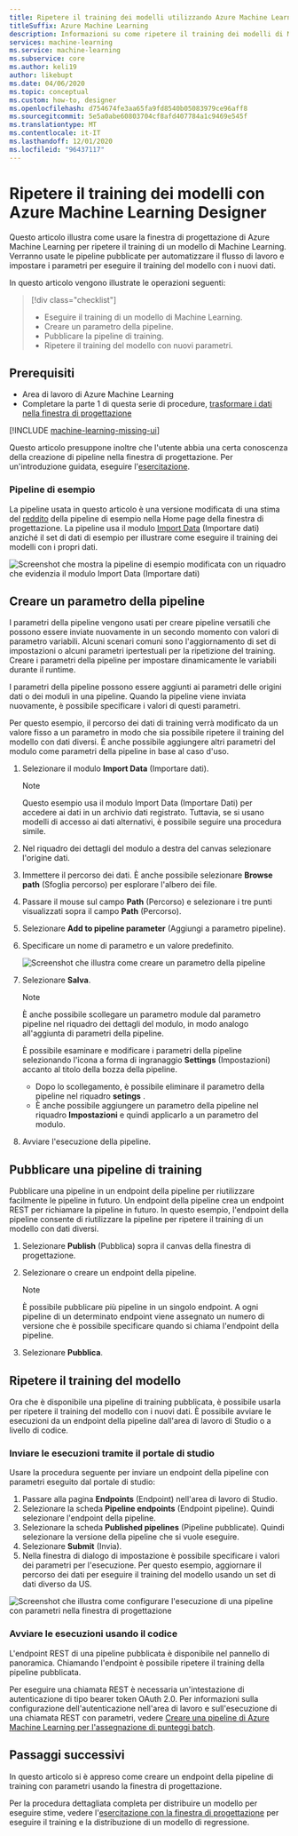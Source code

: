```yaml
---
title: Ripetere il training dei modelli utilizzando Azure Machine Learning Designer
titleSuffix: Azure Machine Learning
description: Informazioni su come ripetere il training dei modelli di Machine Learning con le pipeline pubblicate in Azure Machine Learning Designer.
services: machine-learning
ms.service: machine-learning
ms.subservice: core
ms.author: keli19
author: likebupt
ms.date: 04/06/2020
ms.topic: conceptual
ms.custom: how-to, designer
ms.openlocfilehash: d754674fe3aa65fa9fd8540b05083979ce96aff8
ms.sourcegitcommit: 5e5a0abe60803704cf8afd407784a1c9469e545f
ms.translationtype: MT
ms.contentlocale: it-IT
ms.lasthandoff: 12/01/2020
ms.locfileid: "96437117"
---
```

# <a name="retrain-models-with-azure-machine-learning-designer"></a>Ripetere il training dei modelli con Azure Machine Learning Designer


Questo articolo illustra come usare la finestra di progettazione di Azure Machine Learning per ripetere il training di un modello di Machine Learning. Verranno usate le pipeline pubblicate per automatizzare il flusso di lavoro e impostare i parametri per eseguire il training del modello con i nuovi dati. 

In questo articolo vengono illustrate le operazioni seguenti:

> [!div class="checklist"]
> * Eseguire il training di un modello di Machine Learning.
> * Creare un parametro della pipeline.
> * Pubblicare la pipeline di training.
> * Ripetere il training del modello con nuovi parametri.

## <a name="prerequisites"></a>Prerequisiti

* Area di lavoro di Azure Machine Learning
* Completare la parte 1 di questa serie di procedure, [trasformare i dati nella finestra di progettazione](how-to-designer-transform-data.md)

[!INCLUDE [machine-learning-missing-ui](../../includes/machine-learning-missing-ui.md)]

Questo articolo presuppone inoltre che l'utente abbia una certa conoscenza della creazione di pipeline nella finestra di progettazione. Per un'introduzione guidata, eseguire l'[esercitazione](tutorial-designer-automobile-price-train-score.md). 

### <a name="sample-pipeline"></a>Pipeline di esempio

La pipeline usata in questo articolo è una versione modificata di una stima del [reddito](samples-designer.md#classification) della pipeline di esempio nella Home page della finestra di progettazione. La pipeline usa il modulo [Import Data](algorithm-module-reference/import-data.md) (Importare dati) anziché il set di dati di esempio per illustrare come eseguire il training dei modelli con i propri dati.

![Screenshot che mostra la pipeline di esempio modificata con un riquadro che evidenzia il modulo Import Data (Importare dati)](./media/how-to-retrain-designer/modified-sample-pipeline.png)

## <a name="create-a-pipeline-parameter"></a>Creare un parametro della pipeline

I parametri della pipeline vengono usati per creare pipeline versatili che possono essere inviate nuovamente in un secondo momento con valori di parametro variabili. Alcuni scenari comuni sono l'aggiornamento di set di impostazioni o alcuni parametri ipertestuali per la ripetizione del training. Creare i parametri della pipeline per impostare dinamicamente le variabili durante il runtime. 

I parametri della pipeline possono essere aggiunti ai parametri delle origini dati o dei moduli in una pipeline. Quando la pipeline viene inviata nuovamente, è possibile specificare i valori di questi parametri.

Per questo esempio, il percorso dei dati di training verrà modificato da un valore fisso a un parametro in modo che sia possibile ripetere il training del modello con dati diversi. È anche possibile aggiungere altri parametri del modulo come parametri della pipeline in base al caso d'uso.

1. Selezionare il modulo **Import Data** (Importare dati).

    > [!NOTE]
    > Questo esempio usa il modulo Import Data (Importare Dati) per accedere ai dati in un archivio dati registrato. Tuttavia, se si usano modelli di accesso ai dati alternativi, è possibile seguire una procedura simile.

1. Nel riquadro dei dettagli del modulo a destra del canvas selezionare l'origine dati.

1. Immettere il percorso dei dati. È anche possibile selezionare **Browse path** (Sfoglia percorso) per esplorare l'albero dei file. 

1. Passare il mouse sul campo **Path** (Percorso) e selezionare i tre punti visualizzati sopra il campo **Path** (Percorso).

1. Selezionare **Add to pipeline parameter** (Aggiungi a parametro pipeline).

1. Specificare un nome di parametro e un valore predefinito.

   ![Screenshot che illustra come creare un parametro della pipeline](media/how-to-retrain-designer/add-pipeline-parameter.png)

1. Selezionare **Salva**.

   > [!NOTE]
   > È anche possibile scollegare un parametro module dal parametro pipeline nel riquadro dei dettagli del modulo, in modo analogo all'aggiunta di parametri della pipeline.
   >
   > È possibile esaminare e modificare i parametri della pipeline selezionando l'icona a forma di ingranaggio **Settings** (Impostazioni) accanto al titolo della bozza della pipeline. 
   >    - Dopo lo scollegamento, è possibile eliminare il parametro della pipeline nel riquadro **setings** .
   >    - È anche possibile aggiungere un parametro della pipeline nel riquadro **Impostazioni** e quindi applicarlo a un parametro del modulo.

1. Avviare l'esecuzione della pipeline.

## <a name="publish-a-training-pipeline"></a>Pubblicare una pipeline di training

Pubblicare una pipeline in un endpoint della pipeline per riutilizzare facilmente le pipeline in futuro. Un endpoint della pipeline crea un endpoint REST per richiamare la pipeline in futuro. In questo esempio, l'endpoint della pipeline consente di riutilizzare la pipeline per ripetere il training di un modello con dati diversi.

1. Selezionare **Publish** (Pubblica) sopra il canvas della finestra di progettazione.
1. Selezionare o creare un endpoint della pipeline.

   > [!NOTE]
   > È possibile pubblicare più pipeline in un singolo endpoint. A ogni pipeline di un determinato endpoint viene assegnato un numero di versione che è possibile specificare quando si chiama l'endpoint della pipeline.

1. Selezionare **Pubblica**.

## <a name="retrain-your-model"></a>Ripetere il training del modello

Ora che è disponibile una pipeline di training pubblicata, è possibile usarla per ripetere il training del modello con i nuovi dati. È possibile avviare le esecuzioni da un endpoint della pipeline dall'area di lavoro di Studio o a livello di codice.

### <a name="submit-runs-by-using-the-studio-portal"></a>Inviare le esecuzioni tramite il portale di studio

Usare la procedura seguente per inviare un endpoint della pipeline con parametri eseguito dal portale di studio:

1. Passare alla pagina **Endpoints** (Endpoint) nell'area di lavoro di Studio.
1. Selezionare la scheda **Pipeline endpoints** (Endpoint pipeline). Quindi selezionare l'endpoint della pipeline.
1. Selezionare la scheda **Published pipelines** (Pipeline pubblicate). Quindi selezionare la versione della pipeline che si vuole eseguire.
1. Selezionare **Submit** (Invia).
1. Nella finestra di dialogo di impostazione è possibile specificare i valori dei parametri per l'esecuzione. Per questo esempio, aggiornare il percorso dei dati per eseguire il training del modello usando un set di dati diverso da US.

![Screenshot che illustra come configurare l'esecuzione di una pipeline con parametri nella finestra di progettazione](./media/how-to-retrain-designer/published-pipeline-run.png)

### <a name="submit-runs-by-using-code"></a>Avviare le esecuzioni usando il codice

L'endpoint REST di una pipeline pubblicata è disponibile nel pannello di panoramica. Chiamando l'endpoint è possibile ripetere il training della pipeline pubblicata.

Per eseguire una chiamata REST è necessaria un'intestazione di autenticazione di tipo bearer token OAuth 2.0. Per informazioni sulla configurazione dell'autenticazione nell'area di lavoro e sull'esecuzione di una chiamata REST con parametri, vedere [Creare una pipeline di Azure Machine Learning per l'assegnazione di punteggi batch](tutorial-pipeline-batch-scoring-classification.md#publish-and-run-from-a-rest-endpoint).

## <a name="next-steps"></a>Passaggi successivi

In questo articolo si è appreso come creare un endpoint della pipeline di training con parametri usando la finestra di progettazione.

Per la procedura dettagliata completa per distribuire un modello per eseguire stime, vedere l'[esercitazione con la finestra di progettazione](tutorial-designer-automobile-price-train-score.md) per eseguire il training e la distribuzione di un modello di regressione.
